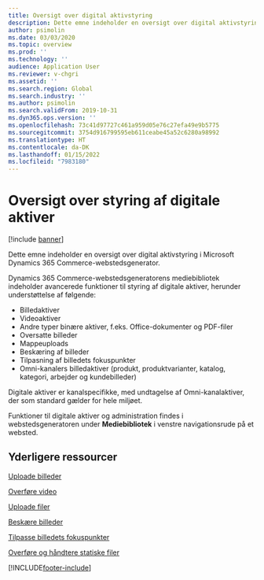 ```yaml
---
title: Oversigt over digital aktivstyring
description: Dette emne indeholder en oversigt over digital aktivstyring i Microsoft Dynamics 365 Commerce-webstedsgenerator.
author: psimolin
ms.date: 03/03/2020
ms.topic: overview
ms.prod: ''
ms.technology: ''
audience: Application User
ms.reviewer: v-chgri
ms.assetid: ''
ms.search.region: Global
ms.search.industry: ''
ms.author: psimolin
ms.search.validFrom: 2019-10-31
ms.dyn365.ops.version: ''
ms.openlocfilehash: 73c41d97727c461a959d05e76c27efa49e9b5775
ms.sourcegitcommit: 3754d916799595eb611ceabe45a52c6280a98992
ms.translationtype: HT
ms.contentlocale: da-DK
ms.lasthandoff: 01/15/2022
ms.locfileid: "7983180"
---
```

# <a name="digital-asset-management-overview"></a>Oversigt over styring af digitale aktiver

[!include [banner](includes/banner.md)]

Dette emne indeholder en oversigt over digital aktivstyring i Microsoft Dynamics 365 Commerce-webstedsgenerator.

Dynamics 365 Commerce-webstedsgeneratorens mediebibliotek indeholder avancerede funktioner til styring af digitale aktiver, herunder understøttelse af følgende:
- Billedaktiver
- Videoaktiver
- Andre typer binære aktiver, f.eks. Office-dokumenter og PDF-filer
- Oversatte billeder
- Mappeuploads
- Beskæring af billeder
- Tilpasning af billedets fokuspunkter
- Omni-kanalers billedaktiver (produkt, produktvarianter, katalog, kategori, arbejder og kundebilleder)

Digitale aktiver er kanalspecifikke, med undtagelse af Omni-kanalaktiver, der som standard gælder for hele miljøet. 

Funktioner til digitale aktiver og administration findes i webstedsgeneratoren under **Mediebibliotek** i venstre navigationsrude på et websted.

## <a name="additional-resources"></a>Yderligere ressourcer

[Uploade billeder](dam-upload-images.md)

[Overføre video](dam-upload-video.md)

[Uploade filer](dam-upload-files.md)

[Beskære billeder](dam-crop-images.md)

[Tilpasse billedets fokuspunkter](dam-custom-focal-point.md)

[Overføre og håndtere statiske filer](upload-serve-static-files.md)


[!INCLUDE[footer-include](../includes/footer-banner.md)]
